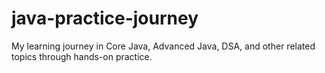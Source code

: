 # java-practice-journey
My learning journey in Core Java, Advanced Java, DSA, and other related topics through hands-on practice.
